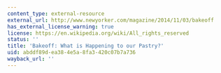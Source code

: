 ```yaml
---
content_type: external-resource
external_url: http://www.newyorker.com/magazine/2014/11/03/bakeoff
has_external_license_warning: true
license: https://en.wikipedia.org/wiki/All_rights_reserved
status: ''
title: 'Bakeoff: What is Happening to our Pastry?'
uid: abddf89d-ea38-4e5a-8fa3-420c07b7a736
wayback_url: ''
---
```

